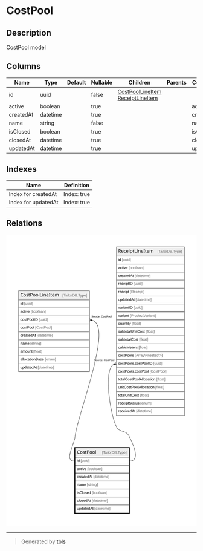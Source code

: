 # CostPool

## Description

CostPool model

## Columns

| Name | Type | Default | Nullable | Children | Parents | Comment |
| ---- | ---- | ------- | -------- | -------- | ------- | ------- |
| id | uuid |  | false | [CostPoolLineItem](CostPoolLineItem.md) [ReceiptLineItem](ReceiptLineItem.md) |  |  |
| active | boolean |  | true |  |  | active |
| createdAt | datetime |  | true |  |  | createdAt |
| name | string |  | false |  |  | name |
| isClosed | boolean |  | true |  |  | isClosed |
| closedAt | datetime |  | true |  |  | closedAt |
| updatedAt | datetime |  | true |  |  | updatedAt |

## Indexes

| Name | Definition |
| ---- | ---------- |
| Index for createdAt | Index: true |
| Index for updatedAt | Index: true |

## Relations

![er](CostPool.svg)

---

> Generated by [tbls](https://github.com/k1LoW/tbls)
